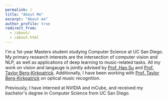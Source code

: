```yaml
---
permalink: /
title: "About Me"
excerpt: "About me"
author_profile: true
redirect_from: 
  - /about/
  - /about.html
---
```


I'm a 1st-year Masters student studying Computer Science at UC San Diego. My primary research interests are the intersection of 
computer vision and NLP, as well as applications of deep learning to music-related tasks. All my work on vision and langauge is jointly
advised by [Prof. Hao Su](http://ai.ucsd.edu/~haosu/) and [Prof. Taylor Berg-Kirkpatrick](https://cseweb.ucsd.edu/~tberg/). Additionally,
I have been working with [Prof. Taylor Berg-Kirkpatrick](https://cseweb.ucsd.edu/~tberg/) on optical music recognition.

Previously, I have interned at NVIDIA and mCube, and received my bachelor's degree in Computer Science from UC
San Diego. 
